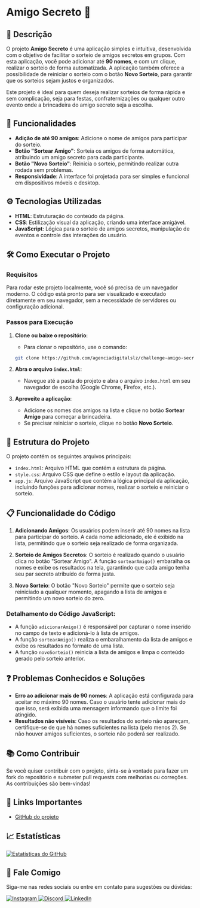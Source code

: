 # Amigo Secreto 🎁

## 📄 Descrição

O projeto **Amigo Secreto** é uma aplicação simples e intuitiva, desenvolvida com o objetivo de facilitar o sorteio de amigos secretos em grupos. Com esta aplicação, você pode adicionar até **90 nomes**, e com um clique, realizar o sorteio de forma automatizada. A aplicação também oferece a possibilidade de reiniciar o sorteio com o botão **Novo Sorteio**, para garantir que os sorteios sejam justos e organizados.

Este projeto é ideal para quem deseja realizar sorteios de forma rápida e sem complicação, seja para festas, confraternizações ou qualquer outro evento onde a brincadeira do amigo secreto seja a escolha.

## 🚀 Funcionalidades

- **Adição de até 90 amigos**: Adicione o nome de amigos para participar do sorteio.
- **Botão "Sortear Amigo"**: Sorteia os amigos de forma automática, atribuindo um amigo secreto para cada participante.
- **Botão "Novo Sorteio"**: Reinicia o sorteio, permitindo realizar outra rodada sem problemas.
- **Responsividade**: A interface foi projetada para ser simples e funcional em dispositivos móveis e desktop.

## ⚙️ Tecnologias Utilizadas

- **HTML**: Estruturação do conteúdo da página.
- **CSS**: Estilização visual da aplicação, criando uma interface amigável.
- **JavaScript**: Lógica para o sorteio de amigos secretos, manipulação de eventos e controle das interações do usuário.

## 🛠️ Como Executar o Projeto

### Requisitos

Para rodar este projeto localmente, você só precisa de um navegador moderno. O código está pronto para ser visualizado e executado diretamente em seu navegador, sem a necessidade de servidores ou configuração adicional.

### Passos para Execução

1. **Clone ou baixe o repositório**:
   - Para clonar o repositório, use o comando:
   ```bash
   git clone https://github.com/agenciadigitalslz/challenge-amigo-secreto.git
   ```

2. **Abra o arquivo `index.html`**:
   - Navegue até a pasta do projeto e abra o arquivo `index.html` em seu navegador de escolha (Google Chrome, Firefox, etc.).

3. **Aproveite a aplicação**:
   - Adicione os nomes dos amigos na lista e clique no botão **Sortear Amigo** para começar a brincadeira.
   - Se precisar reiniciar o sorteio, clique no botão **Novo Sorteio**.

## 🧩 Estrutura do Projeto

O projeto contém os seguintes arquivos principais:

- `index.html`: Arquivo HTML que contém a estrutura da página.
- `style.css`: Arquivo CSS que define o estilo e layout da aplicação.
- `app.js`: Arquivo JavaScript que contém a lógica principal da aplicação, incluindo funções para adicionar nomes, realizar o sorteio e reiniciar o sorteio.

## 📋 Funcionalidade do Código

1. **Adicionando Amigos**: Os usuários podem inserir até 90 nomes na lista para participar do sorteio. A cada nome adicionado, ele é exibido na lista, permitindo que o sorteio seja realizado de forma organizada.
   
2. **Sorteio de Amigos Secretos**: O sorteio é realizado quando o usuário clica no botão "Sortear Amigo". A função `sortearAmigo()` embaralha os nomes e exibe os resultados na tela, garantindo que cada amigo tenha seu par secreto atribuído de forma justa.

3. **Novo Sorteio**: O botão "Novo Sorteio" permite que o sorteio seja reiniciado a qualquer momento, apagando a lista de amigos e permitindo um novo sorteio do zero.

### Detalhamento do Código JavaScript:

- A função `adicionarAmigo()` é responsável por capturar o nome inserido no campo de texto e adicioná-lo à lista de amigos.
- A função `sortearAmigo()` realiza o embaralhamento da lista de amigos e exibe os resultados no formato de uma lista.
- A função `novoSorteio()` reinicia a lista de amigos e limpa o conteúdo gerado pelo sorteio anterior.

## ❓ Problemas Conhecidos e Soluções

- **Erro ao adicionar mais de 90 nomes**: A aplicação está configurada para aceitar no máximo 90 nomes. Caso o usuário tente adicionar mais do que isso, será exibida uma mensagem informando que o limite foi atingido.
- **Resultados não visíveis**: Caso os resultados do sorteio não apareçam, certifique-se de que há nomes suficientes na lista (pelo menos 2). Se não houver amigos suficientes, o sorteio não poderá ser realizado.

## 📚 Como Contribuir

Se você quiser contribuir com o projeto, sinta-se à vontade para fazer um fork do repositório e submeter pull requests com melhorias ou correções. As contribuições são bem-vindas!

## 🔗 Links Importantes

- [GitHub do projeto](https://github.com/agenciadigitalslz/challenge-amigo-secreto)

## 📈 Estatísticas

[![Estatísticas do GitHub](https://github-readme-stats.vercel.app/api?username=agenciadigitalslz&show_icons=true&theme=dracula&count_private=true)](https://github.com/agenciadigitalslz)

## 💬 Fale Comigo

Siga-me nas redes sociais ou entre em contato para sugestões ou dúvidas:

<div align="left">
  <a href="https://www.instagram.com/agenciadigitalslz/" target="_blank">
    <img src="https://img.shields.io/badge/-Instagram-%23E4405F?style=for-the-badge&logo=instagram&logoColor=white" alt="Instagram" />
  </a>
  <a href="https://discord.gg/yujkai" target="_blank">
    <img src="https://img.shields.io/badge/Discord-7289DA?style=for-the-badge&logo=discord&logoColor=white" alt="Discord" />
  </a>
  <a href="https://www.linkedin.com/in/andre7lopes/" target="_blank">
    <img src="https://img.shields.io/badge/-LinkedIn-%230077B5?style=for-the-badge&logo=linkedin&logoColor=white" alt="LinkedIn" />
  </a>
</div>